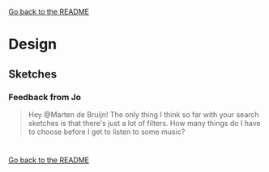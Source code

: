[Go back to the README](https://github.com/martendebruijn/meesterproef-1920)

# Design

## Sketches

### Feedback from Jo

> Hey @Marten de Bruijn! The only thing I think so far with your search sketches is that there's just a lot of filters. How many things do I have to choose before I get to listen to some music?

#

[Go back to the README](https://github.com/martendebruijn/meesterproef-1920)
